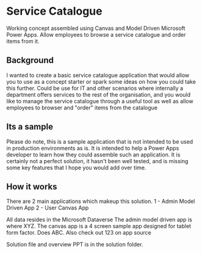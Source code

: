 # Service Catalogue
Working concept assembled using Canvas and Model Driven Microsoft Power Apps. Allow employees to browse a service catalogue and order items from it.

## Background
I wanted to create a basic service catalogue application that would allow you to use as a concept starter or spark some ideas on how you could take this further. Could be use for IT and other scenarios where internally a department offers services to the rest of the organisation, and you would like to manage the service catalogue through a useful tool as well as allow employees to browser and "order" items from the catalogue

## Its a sample
Please do note, this is a sample application that is not intended to be used in production environments as is. It is intended to help a Power Apps developer to learn how they could assemble such an application. It is certainly not a perfect solution, it hasn't been well tested, and is missing some key features that I hope you would add over time.

## How it works
There are 2 main applications which makeup this solution. 
1 - Admin Model Driven App
2 - User Canvas App

All data resides in the Microsoft Dataverse
The admin model driven app is where XYZ.
The canvas app is a 4 screen sample app designed for tablet form factor. Does ABC.
Also check out 123 on app source

Solution file and overview PPT is in the solution folder.


